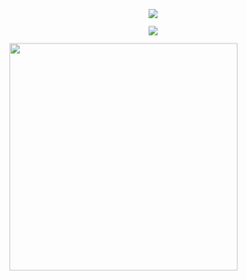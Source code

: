 
<p align="center">
  <a href="https://skillicons.dev">
    <img src="https://skillicons.dev/icons?i=anaconda,js,c,powershell,css,ps,cpp,git,github,pr,py,vscode,md,linux,matlab" />
  </a>
</p>


<p align="center">
    <img src="全部都不会.gif" />
</p>



<img align="center" width="400" src="https://github-readme-stats.vercel.app/api?username=AcidBarium&theme=transparent&include_all_commits=true&show_icons=true&hide_border=true" />

<!--
**AcidBarium/AcidBarium** is a ✨ _special_ ✨ repository because its `README.md` (this file) appears on your GitHub profile.

Here are some ideas to get you started:

- 🔭 I’m currently working on ...
- 🌱 I’m currently learning ...
- 👯 I’m looking to collaborate on ...
- 🤔 I’m looking for help with ...
- 💬 Ask me about ...
- 📫 How to reach me: ...
- 😄 Pronouns: ...
- ⚡ Fun fact: ...
-->
